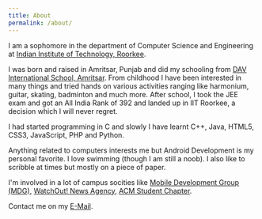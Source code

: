 ```yaml
---
title: About
permalink: /about/
---
```


I am a sophomore in the department of Computer Science and Engineering at [Indian Institute of Technology, Roorkee][IITR].

I was born and raised in Amritsar, Punjab and did my schooling from [DAV International School, Amritsar][DAVIS]. From childhood I have been interested in many things and tried hands on various activities ranging like harmonium, guitar, skating, badminton and much more. After school, I took the JEE exam and got an All India Rank of 392 and landed up in IIT Roorkee, a decision which I will never regret.

I had started programming in C and slowly I have learnt C++, Java, HTML5, CSS3, JavaScript, PHP and Python.

Anything related to computers interests me but Android Development is my personal favorite. I love swimming (though I am still a noob). I also like to scribble at times but mostly on a piece of paper.

I'm involved in a lot of campus socities like [Mobile Development Group (MDG)][MDG], [WatchOut! News Agency][WoNA], [ACM Student Chapter][acm].

Contact me on my [E-Mail][mail].

[IITR]:  https://www.iitr.ac.in/
[DAVIS]: http://www.davintschool.org/
[MDG]:   https://mobile.sdslabs.co/
[WoNA]:  http://wona.co.in
[fb]:  https://www.facebook.com/hareshkhanna01/
[mail]:  mailto:khanna.haresh@yahoo.co.in
[acm]: https://www.iitr.ac.in/acm